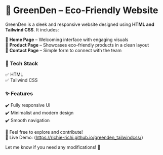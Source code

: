  # 🌿 GreenDen – Eco-Friendly Website  
GreenDen is a sleek and responsive website designed using **HTML and Tailwind CSS**. It includes:  

🔹 **Home Page** – Welcoming interface with engaging visuals  
🔹 **Product Page** – Showcases eco-friendly products in a clean layout  
🔹 **Contact Page** – Simple form to connect with the team  

### 🔧 **Tech Stack**  
✅ HTML  
✅ Tailwind CSS  

### ✨ **Features**  
✔️ Fully responsive UI  
✔️ Minimalist and modern design  
✔️ Smooth navigation  

📌 Feel free to explore and contribute!  
🔗 Live Demo: (https://richie-richi.github.io/greenden_tailwindcss/)

Let me know if you need any modifications! 🚀
